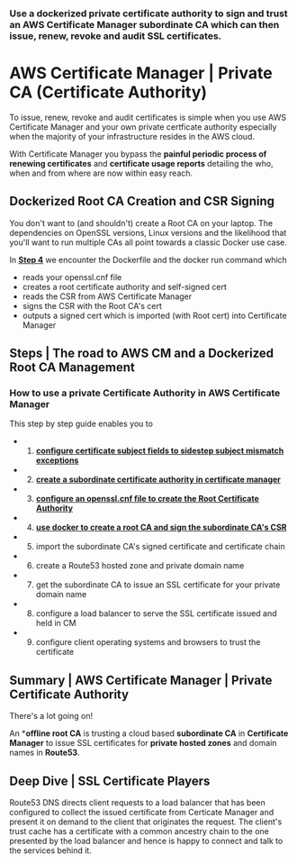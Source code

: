 
### Use a dockerized private certificate authority to sign and trust an AWS Certificate Manager subordinate CA which can then issue, renew, revoke and audit SSL certificates. 

# AWS Certificate Manager | Private CA (Certificate Authority)

To issue, renew, revoke and audit certificates is simple when you use AWS Certificate Manager and your own private certficate authority especially when the majority of your infrastructure resides in the AWS cloud.

With Certificate Manager you bypass the **painful periodic process of renewing certificates** and **certificate usage reports** detailing the who, when and from where are now within easy reach.

## Dockerized Root CA Creation and CSR Signing

You don't want to (and shouldn't) create a Root CA on your laptop. The dependencies on OpenSSL versions, Linux versions and the likelihood that you'll want to run multiple CAs all point towards a classic Docker use case.

In **[Step 4](4-dockerized-root-ca-use-cases)** we encounter the Dockerfile and the docker run command which

- reads your openssl.cnf file
- creates a root certificate authority and self-signed cert
- reads the CSR from AWS Certificate Manager
- signs the CSR with the Root CA's cert
- outputs a signed cert which is imported (with Root cert) into Certificate Manager


## Steps | The road to AWS CM and a Dockerized Root CA Management

### How to use a private Certificate Authority in AWS Certificate Manager

This step by step guide enables you to

- 1. **[configure certificate subject fields to sidestep subject mismatch exceptions](1-certificate-subject-fields)**
- 2. **[create a subordinate certificate authority in certificate manager](2-certificate-manager-subordinate-ca)**
- 3. **[configure an openssl.cnf file to create the Root Certificate Authority](3-create-openssl-cnf-config-file)**
- 4. **[use docker to create a root CA and sign the subordinate CA's CSR](4-dockerized-root-ca-use-cases)**
- 5. import the subordinate CA's signed certificate and certificate chain
- 6. create a Route53 hosted zone and private domain name
- 7. get the subordinate CA to issue an SSL certificate for your private domain name
- 8. configure a load balancer to serve the SSL certificate issued and held in CM
- 9. configure client operating systems and browsers to trust the certificate


## Summary | AWS Certificate Manager | Private Certificate Authority

There's a lot going on!

An ***offline root CA** is trusting a cloud based **subordinate CA** in **Certificate Manager** to issue SSL certificates for **private hosted zones** and domain names in **Route53**.


## Deep Dive | SSL Certificate Players

Route53 DNS directs client requests to a load balancer that has been configured to collect the issued certificate from Certicate Manager and present it on demand to the client that originates the request. The client's trust cache has a certificate with a common ancestry chain to the one presented by the load balancer and hence is happy to connect and talk to the services behind it.
